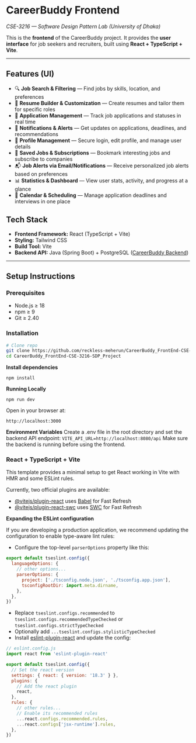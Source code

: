 # CareerBuddy Frontend 

_CSE-3216 — Software Design Pattern Lab (University of Dhaka)_

This is the **frontend** of the CareerBuddy project. It provides the **user interface** for job seekers and recruiters, built using **React + TypeScript + Vite**.

---

## Features (UI)

- 🔍 **Job Search & Filtering** — Find jobs by skills, location, and preferences  
- 📄 **Resume Builder & Customization** — Create resumes and tailor them for specific roles  
- 📌 **Application Management** — Track job applications and statuses in real time  
- 🔔 **Notifications & Alerts** — Get updates on applications, deadlines, and recommendations  
- 👤 **Profile Management** — Secure login, edit profile, and manage user details  
- 💾 **Saved Jobs & Subscriptions** — Bookmark interesting jobs and subscribe to companies  
- 📬 **Job Alerts via Email/Notifications** — Receive personalized job alerts based on preferences  
- 📊 **Statistics & Dashboard** — View user stats, activity, and progress at a glance  
- 📅 **Calendar & Scheduling** — Manage application deadlines and interviews in one place  

## Tech Stack

- **Frontend Framework:** React (TypeScript + Vite)  
- **Styling:** Tailwind CSS  
- **Build Tool:** Vite  
- **Backend API:** Java (Spring Boot) + PostgreSQL ([CareerBuddy Backend](https://github.com/sheldor944/CareerBuddy_BackEnd-CSE-3216-SDP-Project))  

---

## Setup Instructions

### Prerequisites
- Node.js ≥ 18  
- npm ≥ 9  
- Git ≥ 2.40  

### Installation
```bash
# Clone repo
git clone https://github.com/reckless-meherun/CareerBuddy_FrontEnd-CSE-3216-SDP_Project.git
cd CareerBuddy_FrontEnd-CSE-3216-SDP_Project
```
**Install dependencies**
```
npm install
```
**Running Locally**
```
npm run dev
```
Open in your browser at:
```
http://localhost:3000
```
**Environment Variables**
Create a .env file in the root directory and set the backend API endpoint:
```VITE_API_URL=http://localhost:8080/api```
Make sure the backend is running before using the frontend.

### React + TypeScript + Vite

This template provides a minimal setup to get React working in Vite with HMR and some ESLint rules.

Currently, two official plugins are available:

- [@vitejs/plugin-react](https://github.com/vitejs/vite-plugin-react/blob/main/packages/plugin-react/README.md) uses [Babel](https://babeljs.io/) for Fast Refresh
- [@vitejs/plugin-react-swc](https://github.com/vitejs/vite-plugin-react-swc) uses [SWC](https://swc.rs/) for Fast Refresh

**Expanding the ESLint configuration**

If you are developing a production application, we recommend updating the configuration to enable type-aware lint rules:

- Configure the top-level `parserOptions` property like this:

```js
export default tseslint.config({
  languageOptions: {
    // other options...
    parserOptions: {
      project: ['./tsconfig.node.json', './tsconfig.app.json'],
      tsconfigRootDir: import.meta.dirname,
    },
  },
})
```

- Replace `tseslint.configs.recommended` to `tseslint.configs.recommendedTypeChecked` or `tseslint.configs.strictTypeChecked`
- Optionally add `...tseslint.configs.stylisticTypeChecked`
- Install [eslint-plugin-react](https://github.com/jsx-eslint/eslint-plugin-react) and update the config:

```js
// eslint.config.js
import react from 'eslint-plugin-react'

export default tseslint.config({
  // Set the react version
  settings: { react: { version: '18.3' } },
  plugins: {
    // Add the react plugin
    react,
  },
  rules: {
    // other rules...
    // Enable its recommended rules
    ...react.configs.recommended.rules,
    ...react.configs['jsx-runtime'].rules,
  },
})
```
